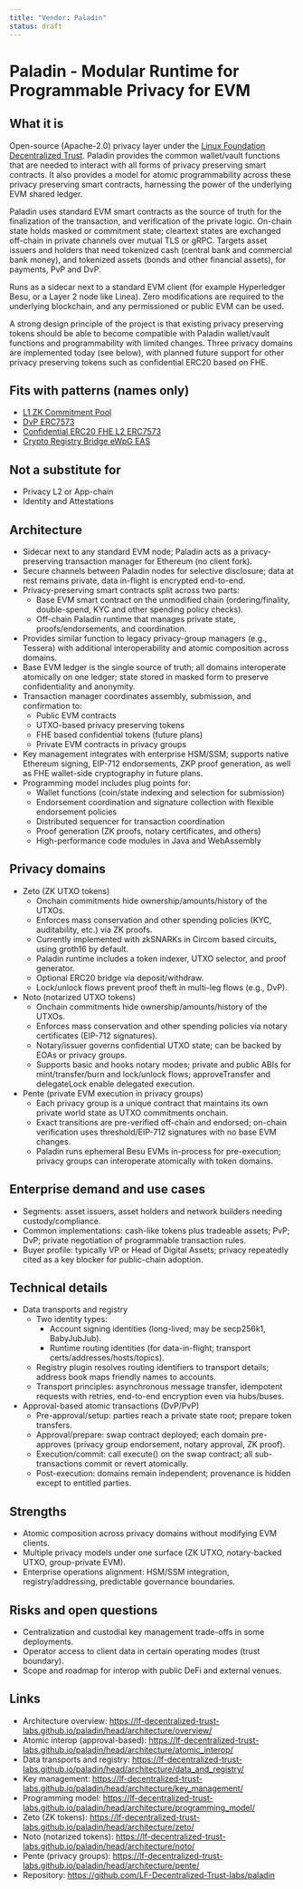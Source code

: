 ```yaml
---
title: "Vendor: Paladin"
status: draft
---
```


# Paladin - Modular Runtime for Programmable Privacy for EVM

## What it is
Open-source (Apache-2.0) privacy layer under the [Linux Foundation Decentralized Trust](https://github.com/LFDT-Paladin/paladin). Paladin provides the common wallet/vault functions that are needed to interact with all forms of privacy preserving smart contracts. It also provides a model for atomic programmability across these privacy preserving smart contracts, harnessing the power of the underlying EVM shared ledger.

Paladin uses standard EVM smart contracts as the source of truth for the finalization of the transaction, and verification of the private logic. On-chain state holds masked or commitment state; cleartext states are exchanged off-chain in private channels over mutual TLS or gRPC. Targets asset issuers and holders that need tokenized cash (central bank and commercial bank money), and tokenized assets (bonds and other financial assets), for payments, PvP and DvP.

Runs as a sidecar next to a standard EVM client (for example Hyperledger Besu, or a Layer 2 node like Linea). Zero modifications are required to the underlying blockchain, and any permissioned or public EVM can be used.

A strong design principle of the project is that existing privacy preserving tokens should be able to become compatible with Paladin wallet/vault functions and programmability with limited changes. Three privacy domains are implemented today (see below), with planned future support for other privacy preserving tokens such as confidential ERC20 based on FHE.


## Fits with patterns (names only)
- [L1 ZK Commitment Pool](../patterns/pattern-l1-zk-commitment-pool.md)
- [DvP ERC7573](../patterns/pattern-dvp-erc7573.md)
- [Confidential ERC20 FHE L2 ERC7573](../patterns/pattern-confidential-erc20-fhe-l2-erc7573.md)
- [Crypto Registry Bridge eWpG EAS](../patterns/pattern-crypto-registry-bridge-eWpG-eas.md)

## Not a substitute for
- Privacy L2 or App-chain
- Identity and Attestations

## Architecture
- Sidecar next to any standard EVM node; Paladin acts as a privacy-preserving transaction manager for Ethereum (no client fork).
- Secure channels between Paladin nodes for selective disclosure; data at rest remains private, data in-flight is encrypted end-to-end.
- Privacy-preserving smart contracts split across two parts:
  - Base EVM smart contract on the unmodified chain (ordering/finality, double-spend, KYC and other spending policy checks).
  - Off-chain Paladin runtime that manages private state, proofs/endorsements, and coordination.
- Provides similar function to legacy privacy-group managers (e.g., Tessera) with additional interoperability and atomic composition across domains.
- Base EVM ledger is the single source of truth; all domains interoperate atomically on one ledger; state stored in masked form to preserve confidentiality and anonymity.
- Transaction manager coordinates assembly, submission, and confirmation to:
  - Public EVM contracts
  - UTXO-based privacy preserving tokens
  - FHE based confidential tokens (future plans)
  - Private EVM contracts in privacy groups
- Key management integrates with enterprise HSM/SSM; supports native Ethereum signing, EIP-712 endorsements, ZKP proof generation, as well as FHE wallet-side cryptography in future plans.
- Programming model includes plug points for:
  - Wallet functions (coin/state indexing and selection for submission)
  - Endorsement coordination and signature collection with flexible endorsement policies
  - Distributed sequencer for transaction coordination
  - Proof generation (ZK proofs, notary certificates, and others)
  - High-performance code modules in Java and WebAssembly

## Privacy domains
- Zeto (ZK UTXO tokens)
  - Onchain commitments hide ownership/amounts/history of the UTXOs.
  - Enforces mass conservation and other spending policies (KYC, auditability, etc.) via ZK proofs.
  - Currently implemented with zkSNARKs in Circom based circuits, using groth16 by default.
  - Paladin runtime includes a token indexer, UTXO selector, and proof generator.
  - Optional ERC20 bridge via deposit/withdraw.
  - Lock/unlock flows prevent proof theft in multi-leg flows (e.g., DvP).
- Noto (notarized UTXO tokens)
  - Onchain commitments hide ownership/amounts/history of the UTXOs.
  - Enforces mass conservation and other spending policies via notary certificates (EIP-712 signatures).
  - Notary/issuer governs confidential UTXO state; can be backed by EOAs or privacy groups.
  - Supports basic and hooks notary modes; private and public ABIs for mint/transfer/burn and lock/unlock flows; approveTransfer and delegateLock enable delegated execution.
- Pente (private EVM execution in privacy groups)
  - Each privacy group is a unique contract that maintains its own private world state as UTXO commitments onchain.
  - Exact transitions are pre-verified off-chain and endorsed; on-chain verification uses threshold/EIP-712 signatures with no base EVM changes.
  - Paladin runs ephemeral Besu EVMs in-process for pre-execution; privacy groups can interoperate atomically with token domains.

## Enterprise demand and use cases
- Segments: asset issuers, asset holders and network builders needing custody/compliance.
- Common implementations: cash-like tokens plus tradeable assets; PvP; DvP; private negotiation of programmable transaction rules.
- Buyer profile: typically VP or Head of Digital Assets; privacy repeatedly cited as a key blocker for public-chain adoption.

## Technical details
- Data transports and registry
  - Two identity types:
    - Account signing identities (long-lived; may be secp256k1, BabyJubJub).
    - Runtime routing identities (for data-in-flight; transport certs/addresses/hosts/topics).
  - Registry plugin resolves routing identifiers to transport details; address book maps friendly names to accounts.
  - Transport principles: asynchronous message transfer, idempotent requests with retries, end-to-end encryption even via hubs/buses.
- Approval-based atomic transactions (DvP/PvP)
  - Pre-approval/setup: parties reach a private state root; prepare token transfers.
  - Approval/prepare: swap contract deployed; each domain pre-approves (privacy group endorsement, notary approval, ZK proof).
  - Execution/commit: call execute() on the swap contract; all sub-transactions commit or revert atomically.
  - Post-execution: domains remain independent; provenance is hidden except to entitled parties.

## Strengths
- Atomic composition across privacy domains without modifying EVM clients.
- Multiple privacy models under one surface (ZK UTXO, notary-backed UTXO, group-private EVM).
- Enterprise operations alignment: HSM/SSM integration, registry/addressing, predictable governance boundaries.

## Risks and open questions
- Centralization and custodial key management trade-offs in some deployments.
- Operator access to client data in certain operating modes (trust boundary).
- Scope and roadmap for interop with public DeFi and external venues.

## Links
- Architecture overview: https://lf-decentralized-trust-labs.github.io/paladin/head/architecture/overview/
- Atomic interop (approval-based): https://lf-decentralized-trust-labs.github.io/paladin/head/architecture/atomic_interop/
- Data transports and registry: https://lf-decentralized-trust-labs.github.io/paladin/head/architecture/data_and_registry/
- Key management: https://lf-decentralized-trust-labs.github.io/paladin/head/architecture/key_management/
- Programming model: https://lf-decentralized-trust-labs.github.io/paladin/head/architecture/programming_model/
- Zeto (ZK tokens): https://lf-decentralized-trust-labs.github.io/paladin/head/architecture/zeto/
- Noto (notarized tokens): https://lf-decentralized-trust-labs.github.io/paladin/head/architecture/noto/
- Pente (privacy groups): https://lf-decentralized-trust-labs.github.io/paladin/head/architecture/pente/
- Repository: https://github.com/LF-Decentralized-Trust-labs/paladin